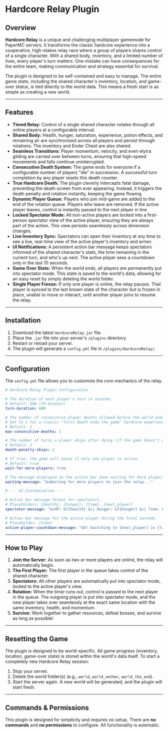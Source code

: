 # Hardcore Relay Plugin

## Overview

**Hardcore Relay** is a unique and challenging multiplayer gamemode for PaperMC servers. It transforms the classic hardcore experience into a cooperative, high-stakes relay race where a group of players shares control of a single character. With a shared body, inventory, and a limited number of lives, every player's turn matters. One mistake can have consequences for the entire team, making communication and strategy essential for survival.

The plugin is designed to be self-contained and easy to manage. The entire game state, including the shared character's inventory, location, and game-over status, is tied directly to the world data. This means a fresh start is as simple as creating a new world.

-----

## Features

* **Timed Relay:** Control of a single shared character rotates through all online players at a configurable interval.
* **Shared Body:** Health, hunger, saturation, experience, potion effects, and remaining air are synchronized across all players and persist through rotations. The inventory and Ender Chest are also shared.
* **Seamless Transitions:** Player momentum, velocity, and even elytra gliding are carried over between turns, ensuring that high-speed movements and falls continue uninterrupted.
* **Consecutive Death System:** The game ends for everyone if a configurable number of players "die" in succession. A successful turn completion by any player resets this death counter.
* **True Hardcore Death:** The plugin cleverly intercepts fatal damage, preventing the death screen from ever appearing. Instead, it triggers the death penalty and rotation instantly, keeping the game flowing.
* **Dynamic Player Queue:** Players who join mid-game are added to the end of the rotation queue. Players who leave are removed. If the active player leaves, control is instantly passed to the next player in line.
* **Locked Spectator Mode:** All non-active players are locked into a first-person spectator view of the active player, ensuring they are always part of the action. This view persists seamlessly across dimension changes.
* **Live Inventory Sync:** Spectators can open their inventory at any time to see a live, real-time view of the active player's inventory and armor.
* **UI Notifications:** A persistent action bar message keeps spectators informed of the shared character's stats, the time remaining in the current turn, and who's up next. The active player sees a countdown only in the last 10 seconds.
* **Game Over State:** When the world ends, all players are permanently put into spectator mode. This state is saved to the world's data, allowing for an easy reset by simply deleting the world folder.
* **Single Player Freeze:** If only one player is online, the relay pauses. That player is synced to the last known state of the character but is frozen in place, unable to move or interact, until another player joins to resume the relay.

-----

## Installation

1.  Download the latest `HardcoreRelay.jar` file.
2.  Place the `.jar` file into your server's `/plugins` directory.
3.  Restart or reload your server.
4.  The plugin will generate a `config.yml` file in `/plugins/HardcoreRelay/`.

-----

## Configuration

The `config.yml` file allows you to customize the core mechanics of the relay.

```yaml
# Hardcore Relay Plugin Configuration

# The duration of each player's turn in seconds.
# Default: 600 (10 minutes)
turn-duration: 600

# The number of consecutive player deaths allowed before the world ends.
# Set to 1 for a classic "first death ends the game" hardcore experience.
# Default: 2
max-consecutive-deaths: 2

# The number of turns a player skips after dying (if the game doesn't end).
# Default: 2
death-penalty-skips: 2

# If true, the game will pause if only one player is online.
# Default: true
wait-for-more-players: true

# The message displayed on the action bar when waiting for more players.
waiting-message: "&cWaiting for more players to join the relay..."

# --- UI Customization ---

# Action bar message format for spectators.
# Placeholders: {health}, {hunger}, {time}, {next_player}
spectator-message: "&cHP: &f{health} &c| Hunger: &f{hunger} &c| Time: &f{time} &c| Next: &f{next_player}"

# Action bar message for the active player during the final seconds.
# Placeholder: {time}
active-player-countdown-message: "&4! Switching to {next_player} in {time} !"
```

-----

## How to Play

1.  **Join the Server:** As soon as two or more players are online, the relay will automatically begin.
2.  **The First Player:** The first player in the queue takes control of the shared character.
3.  **Spectators:** All other players are automatically put into spectator mode, locked to the active player's view.
4.  **Rotation:** When the timer runs out, control is passed to the next player in the queue. The outgoing player is put into spectator mode, and the new player takes over seamlessly at the exact same location with the same inventory, health, and momentum.
5.  **Survive:** Work together to gather resources, defeat bosses, and survive as long as possible\!

-----

## Resetting the Game

The plugin is designed to be world-specific. All game progress (inventory, location, game-over state) is stored within the world's data itself. To start a completely new Hardcore Relay session:

1.  Stop your server.
2.  Delete the world folder(s) (e.g., `world`, `world_nether`, `world_the_end`).
3.  Start the server again. A new world will be generated, and the plugin will start fresh.

-----

## Commands & Permissions

This plugin is designed for simplicity and requires no setup. There are **no commands** and **no permissions** to configure. All functionality is automatic.
